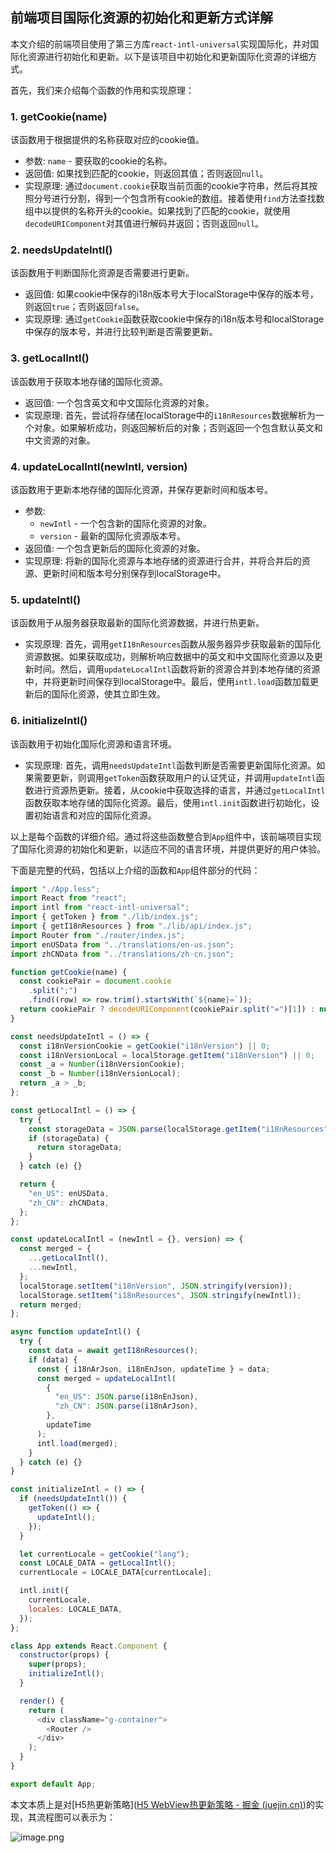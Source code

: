## 前端项目国际化资源的初始化和更新方式详解

本文介绍的前端项目使用了第三方库`react-intl-universal`实现国际化，并对国际化资源进行初始化和更新。以下是该项目中初始化和更新国际化资源的详细方式。

首先，我们来介绍每个函数的作用和实现原理：

### 1. getCookie(name)

该函数用于根据提供的名称获取对应的cookie值。

- 参数: `name` - 要获取的cookie的名称。
- 返回值: 如果找到匹配的cookie，则返回其值；否则返回`null`。
- 实现原理: 通过`document.cookie`获取当前页面的cookie字符串，然后将其按照分号进行分割，得到一个包含所有cookie的数组。接着使用`find`方法查找数组中以提供的名称开头的cookie。如果找到了匹配的cookie，就使用`decodeURIComponent`对其值进行解码并返回；否则返回`null`。

### 2. needsUpdateIntl()

该函数用于判断国际化资源是否需要进行更新。

- 返回值: 如果cookie中保存的i18n版本号大于localStorage中保存的版本号，则返回`true`；否则返回`false`。
- 实现原理: 通过`getCookie`函数获取cookie中保存的i18n版本号和localStorage中保存的版本号，并进行比较判断是否需要更新。

### 3. getLocalIntl()

该函数用于获取本地存储的国际化资源。

- 返回值: 一个包含英文和中文国际化资源的对象。
- 实现原理: 首先，尝试将存储在localStorage中的`i18nResources`数据解析为一个对象。如果解析成功，则返回解析后的对象；否则返回一个包含默认英文和中文资源的对象。

### 4. updateLocalIntl(newIntl, version)

该函数用于更新本地存储的国际化资源，并保存更新时间和版本号。

- 参数: 
  - `newIntl` - 一个包含新的国际化资源的对象。
  - `version` - 最新的国际化资源版本号。
- 返回值: 一个包含更新后的国际化资源的对象。
- 实现原理: 将新的国际化资源与本地存储的资源进行合并，并将合并后的资源、更新时间和版本号分别保存到localStorage中。

### 5. updateIntl()

该函数用于从服务器获取最新的国际化资源数据，并进行热更新。

- 实现原理: 首先，调用`getI18nResources`函数从服务器异步获取最新的国际化资源数据。如果获取成功，则解析响应数据中的英文和中文国际化资源以及更新时间。然后，调用`updateLocalIntl`函数将新的资源合并到本地存储的资源中，并将更新时间保存到localStorage中。最后，使用`intl.load`函数加载更新后的国际化资源，使其立即生效。

### 6. initializeIntl()

该函数用于初始化国际化资源和语言环境。

- 实现原理: 首先，调用`needsUpdateIntl`函数判断是否需要更新国际化资源。如果需要更新，则调用`getToken`函数获取用户的认证凭证，并调用`updateIntl`函数进行资源热更新。接着，从cookie中获取选择的语言，并通过`getLocalIntl`函数获取本地存储的国际化资源。最后，使用`intl.init`函数进行初始化，设置初始语言和对应的国际化资源。

以上是每个函数的详细介绍。通过将这些函数整合到`App`组件中，该前端项目实现了国际化资源的初始化和更新，以适应不同的语言环境，并提供更好的用户体验。

下面是完整的代码，包括以上介绍的函数和`App`组件部分的代码：

```javascript
import "./App.less";
import React from "react";
import intl from "react-intl-universal";
import { getToken } from "./lib/index.js";
import { getI18nResources } from "./lib/api/index.js";
import Router from "./router/index.js";
import enUSData from "../translations/en-us.json";
import zhCNData from "../translations/zh-cn.json";

function getCookie(name) {
  const cookiePair = document.cookie
    .split(";")
    .find((row) => row.trim().startsWith(`${name}=`));
  return cookiePair ? decodeURIComponent(cookiePair.split("=")[1]) : null;
}

const needsUpdateIntl = () => {
  const i18nVersionCookie = getCookie("i18nVersion") || 0;
  const i18nVersionLocal = localStorage.getItem("i18nVersion") || 0;
  const _a = Number(i18nVersionCookie);
  const _b = Number(i18nVersionLocal);
  return _a > _b;
};

const getLocalIntl = () => {
  try {
    const storageData = JSON.parse(localStorage.getItem("i18nResources"));
    if (storageData) {
      return storageData;
    }
  } catch (e) {}

  return {
    "en_US": enUSData,
    "zh_CN": zhCNData,
  };
};

const updateLocalIntl = (newIntl = {}, version) => {
  const merged = {
    ...getLocalIntl(),
    ...newIntl,
  };
  localStorage.setItem("i18nVersion", JSON.stringify(version));
  localStorage.setItem("i18nResources", JSON.stringify(newIntl));
  return merged;
};

async function updateIntl() {
  try {
    const data = await getI18nResources();
    if (data) {
      const { i18nArJson, i18nEnJson, updateTime } = data;
      const merged = updateLocalIntl(
        {
          "en_US": JSON.parse(i18nEnJson),
          "zh_CN": JSON.parse(i18nArJson),
        },
        updateTime
      );
      intl.load(merged);
    }
  } catch (e) {}
}

const initializeIntl = () => {
  if (needsUpdateIntl()) {
    getToken(() => {
      updateIntl();
    });
  }

  let currentLocale = getCookie("lang");
  const LOCALE_DATA = getLocalIntl();
  currentLocale = LOCALE_DATA[currentLocale];

  intl.init({
    currentLocale,
    locales: LOCALE_DATA,
  });
};

class App extends React.Component {
  constructor(props) {
    super(props);
    initializeIntl();
  }

  render() {
    return (
      <div className="g-container">
        <Router />
      </div>
    );
  }
}

export default App;
```

本文本质上是对[H5热更新策略]([H5 WebView热更新策略 - 掘金 (juejin.cn)](https://juejin.cn/post/7299389919952404531))的实现，其流程图可以表示为：

![image.png](https://p6-juejin.byteimg.com/tos-cn-i-k3u1fbpfcp/646124ddbe1446e7af8479758e075915~tplv-k3u1fbpfcp-jj-mark:0:0:0:0:q75.image#?w=1120&h=1640&s=295687&e=png&b=ffffff)